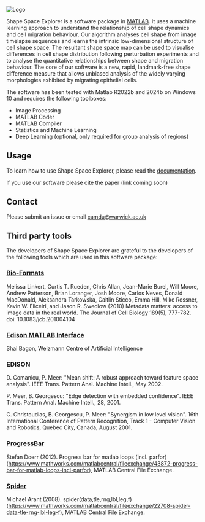 ![Logo](https://raw.githubusercontent.com/cmcb-warwick/ShapeSpaceExplorer/master/assets/images/sse_logo.png)


Shape Space Explorer is a software package in [MATLAB](https://uk.mathworks.com/products/matlab.html). It uses a machine learning approach to understand the relationship of cell shape dynamics and cell migration behaviour. Our algorithm analyses cell shape from image timelapse sequences and learns the intrinsic low-dimensional structure of cell shape space. The resultant shape space map can be used to visualise differences in cell shape distribution following perturbation experiments and to analyse the quantitative relationships between shape and migration behaviour. The core of our software is a new, rapid, landmark-free shape difference measure that allows unbiased analysis of the widely varying morphologies exhibited by migrating epithelial cells. 

The software has been tested with Matlab R2022b and 2024b on Windows 10 and requires the following toolboxes:
- Image Processing
- MATLAB Coder
- MATLAB Compiler
- Statistics and Machine Learning
- Deep Learning (optional, only required for group analysis of regions)

## Usage
To learn how to use Shape Space Explorer, please read the [documentation](https://cmcb-warwick.github.io/ShapeSpaceExplorer/).

If you use our software please cite the paper (link coming soon)

## Contact
Please submit an issue or email camdu@warwick.ac.uk

## Third party tools

The developers of Shape Space Explorer are grateful to the developers of the following tools which are used in this software package:

### [Bio-Formats](https://www.openmicroscopy.org/bio-formats/downloads/)
Melissa Linkert, Curtis T. Rueden, Chris Allan, Jean-Marie Burel, Will Moore, Andrew Patterson, Brian Loranger, Josh Moore, Carlos Neves, Donald MacDonald, Aleksandra Tarkowska, Caitlin Sticco, Emma Hill, Mike Rossner, Kevin W. Eliceiri, and Jason R. Swedlow (2010) Metadata matters: access to image data in the real world. The Journal of Cell Biology 189(5), 777-782. doi: 10.1083/jcb.201004104

### [Edison MATLAB Interface](https://www.weizmann.ac.il/math/bagon/research-activities)
Shai Bagon, Weizmann Centre of Artificial Intelligence

### EDISON
D. Comanicu, P. Meer: "Mean shift: A robust approach toward feature space analysis". IEEE Trans. Pattern Anal. Machine Intell., May 2002.

P. Meer, B. Georgescu: "Edge detection with embedded confidence". IEEE Trans. Pattern Anal. Machine Intell., 28, 2001.

C. Christoudias, B. Georgescu, P. Meer: "Synergism in low level vision". 16th International Conference of Pattern Recognition, Track 1 - Computer Vision and Robotics, Quebec City, Canada, August 2001.

### [ProgressBar](https://uk.mathworks.com/matlabcentral/fileexchange/43872-progress-bar-for-matlab-loops-incl-parfor)
Stefan Doerr (2012). Progress bar for matlab loops (incl. parfor) (https://www.mathworks.com/matlabcentral/fileexchange/43872-progress-bar-for-matlab-loops-incl-parfor), MATLAB Central File Exchange.

### [Spider](https://uk.mathworks.com/matlabcentral/fileexchange/22708-spider-data-tle-rng-lbl-leg-f)
Michael Arant (2008). spider(data,tle,rng,lbl,leg,f) (https://www.mathworks.com/matlabcentral/fileexchange/22708-spider-data-tle-rng-lbl-leg-f), MATLAB Central File Exchange.



